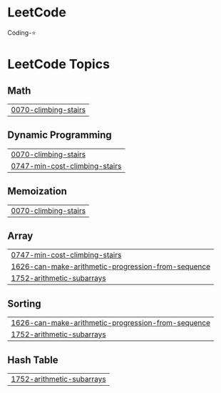 # LeetCode

Coding-⭐

<!---LeetCode Topics Start-->
# LeetCode Topics
## Math
|  |
| ------- |
| [0070-climbing-stairs](https://github.com/cgy0627/LeetCode/tree/master/0070-climbing-stairs) |
## Dynamic Programming
|  |
| ------- |
| [0070-climbing-stairs](https://github.com/cgy0627/LeetCode/tree/master/0070-climbing-stairs) |
| [0747-min-cost-climbing-stairs](https://github.com/cgy0627/LeetCode/tree/master/0747-min-cost-climbing-stairs) |
## Memoization
|  |
| ------- |
| [0070-climbing-stairs](https://github.com/cgy0627/LeetCode/tree/master/0070-climbing-stairs) |
## Array
|  |
| ------- |
| [0747-min-cost-climbing-stairs](https://github.com/cgy0627/LeetCode/tree/master/0747-min-cost-climbing-stairs) |
| [1626-can-make-arithmetic-progression-from-sequence](https://github.com/cgy0627/LeetCode/tree/master/1626-can-make-arithmetic-progression-from-sequence) |
| [1752-arithmetic-subarrays](https://github.com/cgy0627/LeetCode/tree/master/1752-arithmetic-subarrays) |
## Sorting
|  |
| ------- |
| [1626-can-make-arithmetic-progression-from-sequence](https://github.com/cgy0627/LeetCode/tree/master/1626-can-make-arithmetic-progression-from-sequence) |
| [1752-arithmetic-subarrays](https://github.com/cgy0627/LeetCode/tree/master/1752-arithmetic-subarrays) |
## Hash Table
|  |
| ------- |
| [1752-arithmetic-subarrays](https://github.com/cgy0627/LeetCode/tree/master/1752-arithmetic-subarrays) |
<!---LeetCode Topics End-->